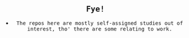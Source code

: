 <info closed align="center">
<h2><samp>Fye!</samp></h2>
</summary>
<ul>
    <li><samp>The repos here are mostly self-assigned studies out of interest, tho' there are some relating to work.</samp> </li>
</ul>
</info>
